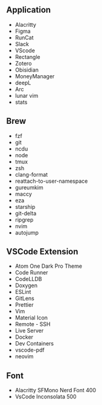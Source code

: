 ## Application

- Alacritty
- Figma
- RunCat
- Slack
- VScode
- Rectangle
- Zotero
- Obisidian 
- MoneyManager
- deepL
- Arc
- lunar vim
- stats

## Brew

- fzf
- git
- ncdu
- node
- tmux
- zsh
- clang-format
- reattach-to-user-namespace
- gureumkim
- maccy
- eza
- starship
- git-delta
- ripgrep
- nvim
- autojump

## VSCode Extension

- Atom One Dark Pro Theme
- Code Runner
- CodeLLDB
- Doxygen
- ESLint
- GitLens
- Prettier
- Vim
- Material Icon
- Remote - SSH
- Live Server
- Docker
- Dev Containers
- vscode-pdf
- neovim

## Font

- Alacritty SFMono Nerd Font 400
- VsCode Inconsolata 500
